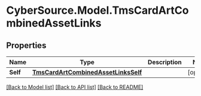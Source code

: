 # CyberSource.Model.TmsCardArtCombinedAssetLinks
## Properties

Name | Type | Description | Notes
------------ | ------------- | ------------- | -------------
**Self** | [**TmsCardArtCombinedAssetLinksSelf**](TmsCardArtCombinedAssetLinksSelf.md) |  | [optional] 

[[Back to Model list]](../README.md#documentation-for-models) [[Back to API list]](../README.md#documentation-for-api-endpoints) [[Back to README]](../README.md)

